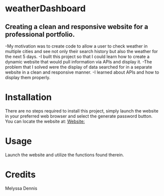 # weatherDashboard


## Creating a clean and responsive website for a professional portfolio.

-My motivation was to create code to allow a user to check weather in multiple cities and see not only their search history but also the weather for the next 5 days.
-I built this project so that I could learn how to create a dynamic website that would pull information via APIs and display it.
-The problem that I solved were the display of data searched for in a separate website in a clean and responsive manner.
-I learned about APIs and how to display them properly.

# Installation

There are no steps required to install this project, simply launch the website in your preferred web browser and select the generate password button. You can locate the website at: [Website:](https://github.com/Willowsmith/weatherDashboard)

# Usage

Launch the website and utilize the functions found therein.

# Credits

Melyssa Dennis